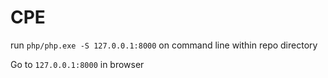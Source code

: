 # CPE
run `php/php.exe -S 127.0.0.1:8000` on command line within repo directory

Go to `127.0.0.1:8000` in browser
